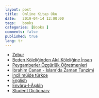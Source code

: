 ```yaml
---
layout: post
title:  Online Kitap Oku
date:   2019-04-14 12:00:00
tags:   books
categories: [Books ]
comments: false
published: true
lang: tr
---
```



*   <a href="https://vdemir.github.io/viewer/web/viewer.html?file=https://vdemir.github.io/assets/ebooks/Zebur.pdf" target="_blank">Zebur</a>
*   <a href="https://vdemir.github.io/viewer/web/viewer.html?file=https://vdemir.github.io/assets/ebooks/Beden-Köleliğinden-Akıl-Köleliğine-İnsan.pdf" target="_blank">Beden Köleliğinden Akıl Köleliğine İnsan</a>
*   <a href="https://vdemir.github.io/viewer/web/viewer.html?file=https://vdemir.github.io/assets/ebooks/Peygamberler-Özgürlük-Öğretmenleri.pdf" target="_blank">Peygamberler Özgürlük Öğretmenleri</a>
*   <a href="https://vdemir.github.io/viewer/web/viewer.html?file=https://vdemir.github.io/assets/ebooks/İbrahim-Canan-İslam'da-Zaman-Tanzimi.pdf" target="_blank">İbrahim Canan - İslam'da Zaman Tanzimi</a>
*   <a href="https://vdemir.github.io/viewer/web/viewer.html?file=https://vdemir.github.io/assets/ebooks/incil-müjde-türkçe.pdf" target="_blank">incil müjde türkçe</a>
*   <a href="https://vdemir.github.io/viewer/web/viewer.html?file=https://vdemir.github.io/assets/ebooks/English_Grammar.pdf" target="_blank">English</a>
*   <a href="https://vdemir.github.io/viewer/web/viewer.html?file=https://vdemir.github.io/assets/Envaru-l-Asikin/Ahmed-Bican-Envâru-l-Âşıkîn-Cilt-1-o.pdf" target="_blank">Envâru-l-Âşıkîn</a>
*   <a href="https://vdemir.github.io/viewer/web/viewer.html?file=https://vdemir.github.io/assets/dict/Easier-English-Upper-Student-Dictionary.pdf" target="_blank">Student Dictionary</a>

